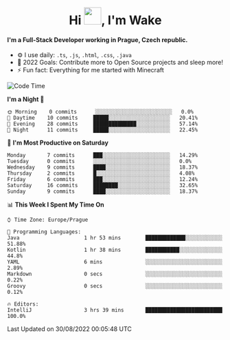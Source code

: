 <h1 align="center">Hi <img src="https://raw.githubusercontent.com/MrWakeCZ/MrWakeCZ/master/Hi.gif" width="40px" />, I'm Wake</h1>

#### I'm a Full-Stack Developer working in Prague, Czech republic.
- ⚙️ I use daily: `.ts`, `.js`, `.html`, `.css`, `.java`
- 🥅 2022 Goals: Contribute more to Open Source projects and sleep more!
- ⚡ Fun fact: Everything for me started with Minecraft

<!--START_SECTION:waka-->
![Code Time](http://img.shields.io/badge/Code%20Time-2%2C639%20hrs%201%20min-blue)

**I'm a Night 🦉** 

```text
🌞 Morning    0 commits      ░░░░░░░░░░░░░░░░░░░░░░░░░   0.0% 
🌆 Daytime    10 commits     █████░░░░░░░░░░░░░░░░░░░░   20.41% 
🌃 Evening    28 commits     ██████████████░░░░░░░░░░░   57.14% 
🌙 Night      11 commits     █████░░░░░░░░░░░░░░░░░░░░   22.45%

```
📅 **I'm Most Productive on Saturday** 

```text
Monday       7 commits      ███░░░░░░░░░░░░░░░░░░░░░░   14.29% 
Tuesday      0 commits      ░░░░░░░░░░░░░░░░░░░░░░░░░   0.0% 
Wednesday    9 commits      ████░░░░░░░░░░░░░░░░░░░░░   18.37% 
Thursday     2 commits      █░░░░░░░░░░░░░░░░░░░░░░░░   4.08% 
Friday       6 commits      ███░░░░░░░░░░░░░░░░░░░░░░   12.24% 
Saturday     16 commits     ████████░░░░░░░░░░░░░░░░░   32.65% 
Sunday       9 commits      ████░░░░░░░░░░░░░░░░░░░░░   18.37%

```


📊 **This Week I Spent My Time On** 

```text
⌚︎ Time Zone: Europe/Prague

💬 Programming Languages: 
Java                     1 hr 53 mins        █████████████░░░░░░░░░░░░   51.88% 
Kotlin                   1 hr 38 mins        ███████████░░░░░░░░░░░░░░   44.8% 
YAML                     6 mins              ░░░░░░░░░░░░░░░░░░░░░░░░░   2.89% 
Markdown                 0 secs              ░░░░░░░░░░░░░░░░░░░░░░░░░   0.22% 
Groovy                   0 secs              ░░░░░░░░░░░░░░░░░░░░░░░░░   0.12%

🔥 Editors: 
IntelliJ                 3 hrs 39 mins       █████████████████████████   100.0%

```


 Last Updated on 30/08/2022 00:05:48 UTC
<!--END_SECTION:waka-->

